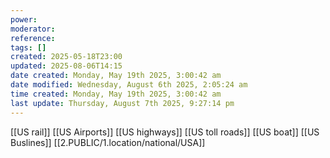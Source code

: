 ```yaml
---
power: 
moderator: 
reference: 
tags: []
created: 2025-05-18T23:00
updated: 2025-08-06T14:15
date created: Monday, May 19th 2025, 3:00:42 am
date modified: Wednesday, August 6th 2025, 2:05:24 am
time created: Monday, May 19th 2025, 3:00:42 am
last update: Thursday, August 7th 2025, 9:27:14 pm
---
```

[[US rail]]
[[US Airports]]
[[US highways]]
[[US toll roads]]
[[US boat]]
[[US Buslines]]
[[2.PUBLIC/1.location/national/USA]]